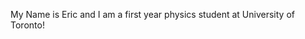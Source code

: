 My Name is Eric and I am a first year physics student at University of Toronto!
<!---
chpec0401/chpec0401 is a ✨ special ✨ repository because its `README.md` (this file) appears on your GitHub profile.
You can click the Preview link to take a look at your changes.
--->
